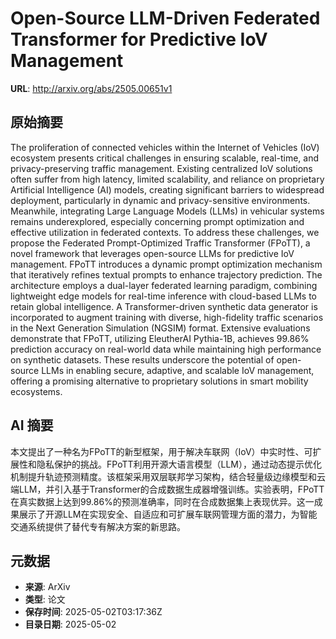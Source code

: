 # Open-Source LLM-Driven Federated Transformer for Predictive IoV Management

**URL**: http://arxiv.org/abs/2505.00651v1

## 原始摘要

The proliferation of connected vehicles within the Internet of Vehicles (IoV)
ecosystem presents critical challenges in ensuring scalable, real-time, and
privacy-preserving traffic management. Existing centralized IoV solutions often
suffer from high latency, limited scalability, and reliance on proprietary
Artificial Intelligence (AI) models, creating significant barriers to
widespread deployment, particularly in dynamic and privacy-sensitive
environments. Meanwhile, integrating Large Language Models (LLMs) in vehicular
systems remains underexplored, especially concerning prompt optimization and
effective utilization in federated contexts. To address these challenges, we
propose the Federated Prompt-Optimized Traffic Transformer (FPoTT), a novel
framework that leverages open-source LLMs for predictive IoV management. FPoTT
introduces a dynamic prompt optimization mechanism that iteratively refines
textual prompts to enhance trajectory prediction. The architecture employs a
dual-layer federated learning paradigm, combining lightweight edge models for
real-time inference with cloud-based LLMs to retain global intelligence. A
Transformer-driven synthetic data generator is incorporated to augment training
with diverse, high-fidelity traffic scenarios in the Next Generation Simulation
(NGSIM) format. Extensive evaluations demonstrate that FPoTT, utilizing
EleutherAI Pythia-1B, achieves 99.86% prediction accuracy on real-world data
while maintaining high performance on synthetic datasets. These results
underscore the potential of open-source LLMs in enabling secure, adaptive, and
scalable IoV management, offering a promising alternative to proprietary
solutions in smart mobility ecosystems.


## AI 摘要

本文提出了一种名为FPoTT的新型框架，用于解决车联网（IoV）中实时性、可扩展性和隐私保护的挑战。FPoTT利用开源大语言模型（LLM），通过动态提示优化机制提升轨迹预测精度。该框架采用双层联邦学习架构，结合轻量级边缘模型和云端LLM，并引入基于Transformer的合成数据生成器增强训练。实验表明，FPoTT在真实数据上达到99.86%的预测准确率，同时在合成数据集上表现优异。这一成果展示了开源LLM在实现安全、自适应和可扩展车联网管理方面的潜力，为智能交通系统提供了替代专有解决方案的新思路。

## 元数据

- **来源**: ArXiv
- **类型**: 论文
- **保存时间**: 2025-05-02T03:17:36Z
- **目录日期**: 2025-05-02
